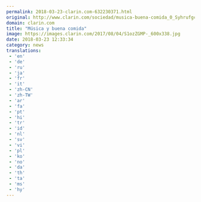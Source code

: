 ```yaml
---
permalink: 2018-03-23-clarin.com-632230371.html
original: http://www.clarin.com/sociedad/musica-buena-comida_0_Syhrufgcz.html
domain: clarin.com
title: "Música y buena comida"
image: https://images.clarin.com/2017/08/04/S1ozZGMP-_600x338.jpg
date: 2018-03-23 12:33:34
category: news
translations: 
 - 'en'
 - 'de'
 - 'ru'
 - 'ja'
 - 'fr'
 - 'it'
 - 'zh-CN'
 - 'zh-TW'
 - 'ar'
 - 'fa'
 - 'pt'
 - 'hi'
 - 'tr'
 - 'id'
 - 'nl'
 - 'sv'
 - 'vi'
 - 'pl'
 - 'ko'
 - 'no'
 - 'da'
 - 'th'
 - 'ta'
 - 'ms'
 - 'hy'
---
```


